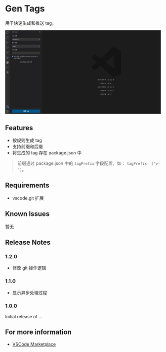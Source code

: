# Gen Tags

用于快速生成和推送 tag。

![view](src/assets/view.jpg)

## Features

- 按规则生成 tag
- 支持前缀和后缀
- 将生成的 tag 存在 package.json 中

> 前缀通过 package.json 中的 `tagPrefix` 字段配置，如： `tagPrefix: ["v-"]`。

## Requirements

- vscode.git 扩展

## Known Issues

暂无

## Release Notes

### 1.2.0

- 修改 git 操作逻辑

### 1.1.0

- 显示异步处理过程

### 1.0.0

Initial release of ...

## For more information

* [VSCode Marketplace](https://marketplace.visualstudio.com/items?itemName=zhaoqing.gen-tags)
